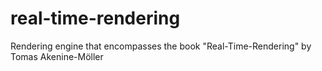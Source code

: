 # real-time-rendering
Rendering engine that encompasses the book "Real-Time-Rendering" by Tomas Akenine-Möller
